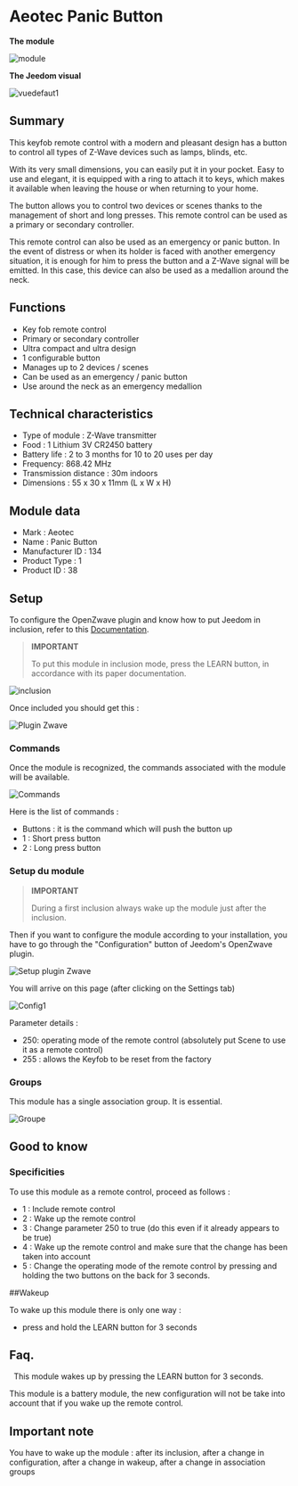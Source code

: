 # Aeotec Panic Button

**The module**

![module](images/aeotec.panicbutton/module.jpg)

**The Jeedom visual**

![vuedefaut1](images/aeotec.panicbutton/vuedefaut1.jpg)

## Summary

This keyfob remote control with a modern and pleasant design has a button to control all types of Z-Wave devices such as lamps, blinds, etc.

With its very small dimensions, you can easily put it in your pocket. Easy to use and elegant, it is equipped with a ring to attach it to keys, which makes it available when leaving the house or when returning to your home.

The button allows you to control two devices or scenes thanks to the management of short and long presses. This remote control can be used as a primary or secondary controller.

This remote control can also be used as an emergency or panic button. In the event of distress or when its holder is faced with another emergency situation, it is enough for him to press the button and a Z-Wave signal will be emitted. In this case, this device can also be used as a medallion around the neck.

## Functions

-   Key fob remote control
-   Primary or secondary controller
-   Ultra compact and ultra design
-   1 configurable button
-   Manages up to 2 devices / scenes
-   Can be used as an emergency / panic button
-   Use around the neck as an emergency medallion

## Technical characteristics

-   Type of module : Z-Wave transmitter
-   Food : 1 Lithium 3V CR2450 battery
-   Battery life : 2 to 3 months for 10 to 20 uses per day
-   Frequency: 868.42 MHz
-   Transmission distance : 30m indoors
-   Dimensions : 55 x 30 x 11mm (L x W x H)

## Module data

-   Mark : Aeotec
-   Name : Panic Button
-   Manufacturer ID : 134
-   Product Type : 1
-   Product ID : 38

## Setup

To configure the OpenZwave plugin and know how to put Jeedom in inclusion, refer to this [Documentation](https://doc.jeedom.com/en_US/plugins/automation%20protocol/openzwave/).

> **IMPORTANT**
>
> To put this module in inclusion mode, press the LEARN button, in accordance with its paper documentation.

![inclusion](images/aeotec.panicbutton/inclusion.jpg)

Once included you should get this :

![Plugin Zwave](images/aeotec.panicbutton/information.jpg)

### Commands

Once the module is recognized, the commands associated with the module will be available.

![Commands](images/aeotec.panicbutton/commandes.jpg)

Here is the list of commands :

-   Buttons : it is the command which will push the button up
  - 1 : Short press button
  - 2 : Long press button

### Setup du module

> **IMPORTANT**
>
> During a first inclusion always wake up the module just after the inclusion.

Then if you want to configure the module according to your installation, you have to go through the "Configuration" button of Jeedom's OpenZwave plugin.

![Setup plugin Zwave](images/plugin/bouton_configuration.jpg)

You will arrive on this page (after clicking on the Settings tab)

![Config1](images/aeotec.panicbutton/config1.jpg)

Parameter details :

-   250: operating mode of the remote control (absolutely put Scene to use it as a remote control)
-   255 : allows the Keyfob to be reset from the factory

### Groups

This module has a single association group. It is essential.

![Groupe](images/aeotec.panicbutton/groupe.jpg)

## Good to know

### Specificities

To use this module as a remote control, proceed as follows :

-   1 : Include remote control
-   2 : Wake up the remote control
-   3 : Change parameter 250 to true (do this even if it already appears to be true)
-   4 : Wake up the remote control and make sure that the change has been taken into account
-   5 : Change the operating mode of the remote control by pressing and holding the two buttons on the back for 3 seconds.

##Wakeup

To wake up this module there is only one way :

-   press and hold the LEARN button for 3 seconds

## Faq.
 
This module wakes up by pressing the LEARN button for 3 seconds.

This module is a battery module, the new configuration will not be
take into account that if you wake up the remote control.

## Important note

You have to wake up the module : after its inclusion, after a change in configuration, after a change in wakeup, after a change in association groups
